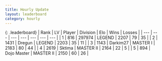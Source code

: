 ```yaml
---
title: Hourly Update
layout: leaderboard
category: hourly
---
```


{: .leaderboard}
| Rank | LV | Player | Division | Elo | Wins | Losses |
| --- | --- | --- | --- | --- | --- | --- |
| <span data-change="0">1</span> | 816 | <span title="ID: 544038">297974</span> | LEGEND | <span data-change="0">2207</span> | <span data-change="0">79</span> | <span data-change="0">35</span> |
| <span data-change="0">2</span> | 1431 | <span title="ID: 337810">Dregun</span> | LEGEND | <span data-change="0">2203</span> | <span data-change="0">35</span> | <span data-change="0">11</span> |
| <span data-change="0">3</span> | 1143 | <span title="ID: 694036">Darkim27</span> | MASTER I | <span data-change="-5">2183</span> | <span data-change="2">80</span> | <span data-change="2">44</span> |
| <span data-change="0">4</span> | 2619 | <span title="ID: 353063">Sktima</span> | MASTER II | <span data-change="0">2164</span> | <span data-change="0">22</span> | <span data-change="0">5</span> |
| <span data-change="0">5</span> | 894 | <span title="ID: 431504">Dojo Master</span> | MASTER II | <span data-change="0">2150</span> | <span data-change="1">60</span> | <span data-change="1">26</span> |